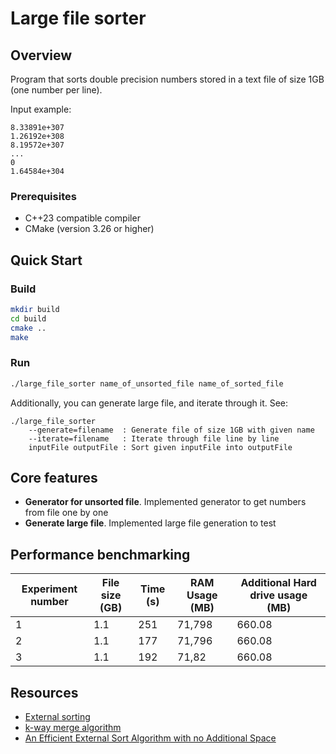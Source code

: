 # Large file sorter  

## Overview
Program that sorts double precision numbers stored in a text file of size 1GB (one number per line). 

Input example:
```text 
8.33891e+307
1.26192e+308
8.19572e+307
...
0
1.64584e+304
```

### Prerequisites
- C++23 compatible compiler
- CMake (version 3.26 or higher)

## Quick Start

### Build
```bash
mkdir build
cd build
cmake ..
make
```

### Run

```bash
./large_file_sorter name_of_unsorted_file name_of_sorted_file
```

Additionally, you can generate large file, and iterate through it. See:
```text
./large_file_sorter 
    --generate=filename  : Generate file of size 1GB with given name 
    --iterate=filename   : Iterate through file line by line
    inputFile outputFile : Sort given inputFile into outputFile
```

## Core features

- **Generator for unsorted file**. Implemented generator to get numbers from file one by one 
- **Generate large file**. Implemented large file generation to test

## Performance benchmarking 

| Experiment number | File size (GB) | Time (s) | RAM Usage (MB) | Additional Hard drive usage (MB) |
|-------------------|----------------|----------|----------------|----------------------------------|
| 1                 | 1.1            | 251      | 71,798         | 660.08                           |
| 2                 | 1.1            | 177      | 71,796         | 660.08                           |
| 3                 | 1.1            | 192      | 71,82          | 660.08                           |
       


## Resources 

- [External sorting](https://en.wikipedia.org/wiki/External_sorting)
- [k-way merge algorithm](https://en.wikipedia.org/wiki/K-way_merge_algorithm)
- [An Efficient External Sort Algorithm with no Additional Space](https://www.researchgate.net/publication/220460059_An_Efficient_External_Sort_Algorithm_with_no_Additional_Space_Short_Note)

